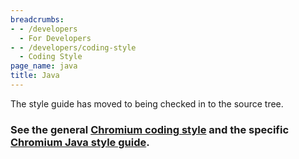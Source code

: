 ```yaml
---
breadcrumbs:
- - /developers
  - For Developers
- - /developers/coding-style
  - Coding Style
page_name: java
title: Java
---
```


The style guide has moved to being checked in to the source tree.

### See the general [Chromium coding style](https://chromium.googlesource.com/chromium/src/+/HEAD/styleguide/styleguide.md) and the specific [Chromium Java style guide](https://chromium.googlesource.com/chromium/src/+/HEAD/styleguide/java/java.md).